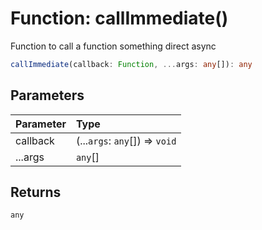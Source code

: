 # Function: callImmediate()

Function to call a function something direct async

```ts
callImmediate(callback: Function, ...args: any[]): any
```

## Parameters

| Parameter | Type                           |
| :-------- | :----------------------------- |
| callback  | (...`args`: `any`[]) => `void` |
| ...args   | `any`[]                        |

## Returns

`any`
